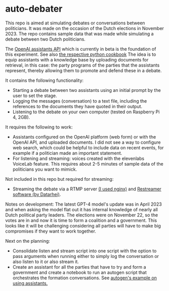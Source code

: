 # auto-debater

This repo is aimed at simulating debates or conversations between politicians. It was made on the occasion of the Dutch elections in November 2023. The repo contains sample data that was made while simulating a debate between two Dutch politicians.

The [OpenAI assistants API](https://platform.openai.com/docs/api-reference/assistants) which is currently in beta is the foundation of this experiment. See also [the respective python cookbook](https://cookbook.openai.com/examples/assistants_api_overview_python) The idea is to equip assistants with a knowledge base by uploading documents for retrieval, in this case: the party programs of the parties that the assistants represent, thereby allowing them to promote and defend these in a debate.

It contains the following functionality:
- Starting a debate between two assistants using an initial prompt by the user to set the stage.
- Logging the messages (conversation) to a text file, including the references to the documents they have quoted in their output.
- Listening to the debate on your own computer (tested on Raspberry Pi 4, 2GB).

It requires the following to work:
- Assistants configured on the OpenAI platform (web form) or with the OpenAI API, and uploaded documents. I did not see a way to configure web search, which could be helpful to include data on recent events, for example if a politician made an important statement.
- For listening and streaming: voices created with the elevenlabs VoiceLab feature. This requires about 2-5 minutes of sample data of the politicians you want to mimick.

Not included in this repo but required for streaming:
- Streaming the debate via a RTMP server [(I used nginx)](https://www.itsfullofstars.de/2020/01/nginx-with-rtmp-on-raspberry-pi-as-a-streaming-server-for-obs/) and [Restreamer software (by Datarhei)](https://docs.datarhei.com/restreamer/installing/raspberry-pi-arm).

Notes on development:
The latest GPT-4 model's update was in April 2023 and when asking the model flat out it has internal knowledge of nearly all Dutch political party leaders.
The elections were on November 22, so the votes are in and now it is time to form a coalition and a government. This looks like it will be challenging considering all parties will have to make big compromises if they want to work together.

Next on the planning:
- Consolidate listen and stream script into one script with the option to pass arguments when running either to simply log the conversation or also listen to it or also stream it.
- Create an assistant for all the parties that have to try and form a government and create a notebook to run an autogen script that orchestrates the formation conversations. See [autogen's example on using assistants.](https://github.com/microsoft/autogen/blob/main/notebook/agentchat_oai_assistant_retrieval.ipynb)
